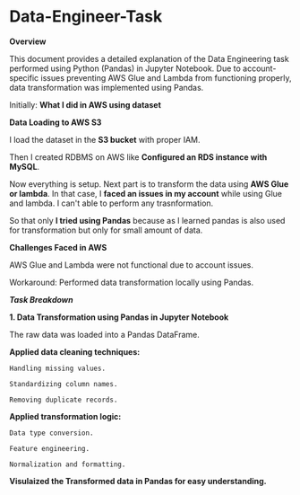 # Data-Engineer-Task

**Overview**

This document provides a detailed explanation of the Data Engineering task performed using Python (Pandas) in Jupyter Notebook. Due to account-specific issues preventing AWS Glue and Lambda from functioning properly, data transformation was implemented using Pandas.

Initially: **What I did in AWS using dataset**

**Data Loading to AWS S3**

I load the dataset in the **S3 bucket** with proper IAM.

Then I created RDBMS on AWS like **Configured an RDS instance with MySQL**.

Now everything is setup. Next part is to transform the data using **AWS Glue or lambda**. In that case, I **faced an issues in my account** while using Glue and lambda. I can't able to perform any trasnformation.

So that only **I tried using Pandas** because as I learned pandas is also used for transformation but only for small amount of data.

**Challenges Faced in AWS**

AWS Glue and Lambda were not functional due to account issues.

Workaround: Performed data transformation locally using Pandas.

***Task Breakdown***

**1. Data Transformation using Pandas in Jupyter Notebook**

The raw data was loaded into a Pandas DataFrame.

**Applied data cleaning techniques:**

    Handling missing values.

    Standardizing column names.

    Removing duplicate records.

**Applied transformation logic:**

    Data type conversion.

    Feature engineering.

    Normalization and formatting.

**Visulaized the Transformed data in Pandas for easy understanding.**


